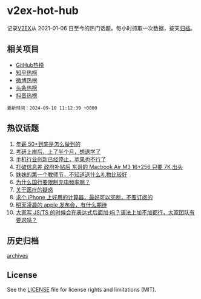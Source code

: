 # v2ex-hot-hub

 记录[V2EX](https://www.v2ex.com/)从 2021-01-06 日至今的热门话题。每小时抓取一次数据，按天[归档](archives)。
 
 ## 相关项目

- [GitHub热榜](https://github.com/lonnyzhang423/github-hot-hub)
- [知乎热榜](https://github.com/lonnyzhang423/zhihu-hot-hub)
- [微博热榜](https://github.com/lonnyzhang423/weibo-hot-hub)
- [头条热榜](https://github.com/lonnyzhang423/toutiao-hot-hub)
- [抖音热榜](https://github.com/lonnyzhang423/douyin-hot-hub)


 `更新时间：2024-09-10 11:12:39 +0800`

## 热议话题

1. [年薪 50+到底是怎么做到的](https://www.v2ex.com/t/1071291)
1. [考研上岸后，上了半个月，想退学了](https://www.v2ex.com/t/1071332)
1. [手机行业创新已经停止，苹果也不行了](https://www.v2ex.com/t/1071499)
1. [打破信息差 政府补贴后 东哥的 Macbook Air M3 16+256 只要 7K 出头](https://www.v2ex.com/t/1071270)
1. [妹妹的第一个教师节，不知道送什么礼物比较好](https://www.v2ex.com/t/1071294)
1. [为什么国行要限制充电频率啊？](https://www.v2ex.com/t/1071496)
1. [关于医疗的疑惑](https://www.v2ex.com/t/1071317)
1. [求个 iPhone 上好用的计算器，最好可以买断，不要订阅的](https://www.v2ex.com/t/1071248)
1. [明天凌晨的 apple 发布会，有什么期待](https://www.v2ex.com/t/1071351)
1. [大家写 JS/TS 的时候会在表达式后面加;吗？语法上加不加都行，大家团队有要求吗？](https://www.v2ex.com/t/1071299)

## 历史归档

[archives](archives)

## License

See the [LICENSE](LICENSE) file for license rights and limitations (MIT).
